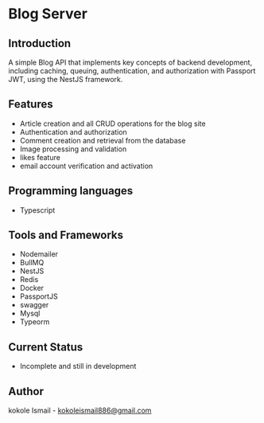 # Blog Server

## Introduction
A simple Blog API that implements key concepts of backend development, including caching, queuing, authentication, and authorization with Passport JWT, using the NestJS framework.

## Features
- Article creation and all CRUD operations for the blog site
- Authentication and authorization
- Comment creation and retrieval from the database
- Image processing and validation
- likes feature
- email account verification and activation

## Programming languages
- Typescript

## Tools and Frameworks
- Nodemailer
- BullMQ
- NestJS
- Redis
- Docker
- PassportJS
- swagger
- Mysql
- Typeorm
## Current Status
- Incomplete and still in development

## Author
kokole Ismail - kokoleismail886@gmail.com